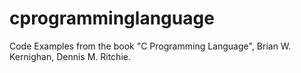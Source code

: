 cprogramminglanguage
============

Code Examples from the book "C Programming Language", Brian W. Kernighan, Dennis M. Ritchie.
